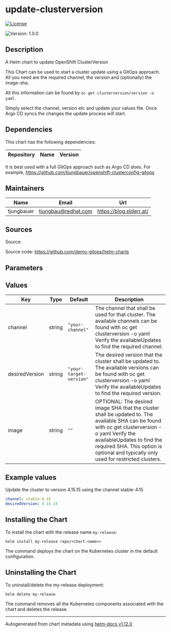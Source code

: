 

# update-clusterversion

  [![License](https://img.shields.io/badge/License-Apache_2.0-blue.svg)](https://opensource.org/licenses/Apache-2.0)

  ![Version: 1.0.0](https://img.shields.io/badge/Version-1.0.0-informational?style=flat-square)

 

  ## Description

  A Helm chart to update OpenShift ClusterVersion

This Chart can be used to start a cluster update using a GitOps approach.
All you need are the required channel, the version and (optionally) the image-sha.

All this information can be found by `oc get clusterversion/version -o yaml`.

Simply select the channel, version etc and update your values file.
Once Argo CD syncs the changes the update process will start.

## Dependencies

This chart has the following dependencies:

| Repository | Name | Version |
|------------|------|---------|

It is best used with a full GitOps approach such as Argo CD does. For example, https://github.com/tjungbauer/openshift-clusterconfig-gitops

## Maintainers

| Name | Email | Url |
| ---- | ------ | --- |
| tjungbauer | <tjungbau@redhat.com> | <https://blog.stderr.at/> |

## Sources
Source:

Source code: https://github.com/demo-gitops/helm-charts

## Parameters

## Values

| Key | Type | Default | Description |
|-----|------|---------|-------------|
| channel | string | `"your-channel"` | The channel that shall be used for that cluster. The available channels can be found with oc get clusterversion -o yaml Verify the availableUpdates to find the required channel. |
| desiredVersion | string | `"your-target-version"` | The desired version that the cluster shall be updated to. The available versions can be found with oc get clusterversion -o yaml Verify the availableUpdates to find the required version. |
| image | string | `""` | OPTIONAL: The desired image SHA that the cluster shall be updated to. The available SHA can be found with oc get clusterversion -o yaml Verify the availableUpdates to find the required SHA. This option is optional and typically only used for restricted clusters. |

## Example values

Update the cluster to version 4.15.15 using the channel stable-4.15

```yaml
channel: stable-4.15
desiredVersion: 4.15.15
```

## Installing the Chart

To install the chart with the release name `my-release`:

```console
helm install my-release repo/<chart-name>>
```

The command deploys the chart on the Kubernetes cluster in the default configuration.

## Uninstalling the Chart

To uninstall/delete the my-release deployment:

```console
helm delete my-release
```

The command removes all the Kubernetes components associated with the chart and deletes the release.

----------------------------------------------
Autogenerated from chart metadata using [helm-docs v1.12.0](https://github.com/norwoodj/helm-docs/releases/v1.12.0)
